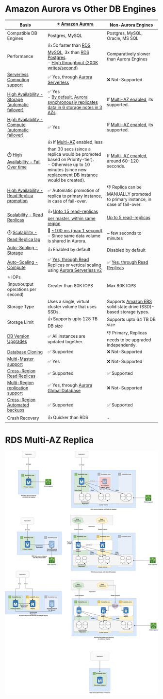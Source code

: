 
# Amazon Aurora vs Other DB Engines

| Basis                                                                                                                                                     | :star: [Amazon Aurora](AmazonAurora/Readme.md)                                                                                                                                                                       | [Non-Aurora Engines](Readme.md)                                                                                                     |
|-----------------------------------------------------------------------------------------------------------------------------------------------------------|----------------------------------------------------------------------------------------------------------------------------------------------------------------------------------------------------------------------|-------------------------------------------------------------------------------------------------------------------------------------|
| Compatible DB Engines                                                                                                                                     | Postgres, MySQL                                                                                                                                                                                                      | Postgres, MySQL, Oracle, MS SQL                                                                                                     |
| Performance                                                                                                                                               | :+1: 5x faster than [RDS MySQL](Readme.md), 3x than [RDS Postgres](Readme.md). <br/>- [High throughput (200K writes/second)](https://github.com/Anshul619/HLD-System-Designs/blob/main/4_Scalability/Throughput.md)                       | Comparatively slower than Aurora Engines                                                                                            |
| [Serverless Computing support]()                                                                                                                          | :white_check_mark: Yes, through [Aurora Serverless](AmazonAurora/Serverless/Readme.md)                                                                                                                               | :x: Not-Supported                                                                                                                   |
| [High Availability - Storage (automatic failover)](https://github.com/Anshul619/HLD-System-Designs/blob/main/5_HighAvailability/Readme.md)                                | :white_check_mark: Yes <br/>- [By default, Aurora synchronously replicates data in 6 storage notes in 3 AZs](https://docs.aws.amazon.com/AmazonRDS/latest/AuroraUserGuide/Concepts.AuroraHighAvailability.html).     | If [Multi-AZ enabled](RDSDeploymentOptions/MultiAZInstance.md), its supported.                                                                         |
| [High Availability - Compute (automatic failover)](https://github.com/Anshul619/HLD-System-Designs/blob/main/5_HighAvailability/Readme.md)                                | :white_check_mark: Yes                                                                                                                                                                                               | If [Multi-AZ enabled](RDSDeploymentOptions/MultiAZInstance.md), its supported.                                                                         |
| :stopwatch: [High Availability - Fail Over time](https://github.com/Anshul619/HLD-System-Designs/blob/main/5_HighAvailability/Readme.md#fail-over-policies)               | :+1: If [Multi-AZ](RDSDeploymentOptions/MultiAZInstance.md) enabled, less than 30 secs (since a replica would be promoted based on Priority-tier). <br/>- Otherwise up to 10 minutes (since new replacement DB instance would be created). | If [Multi-AZ enabled](RDSDeploymentOptions/MultiAZInstance.md), around 60-120 seconds.                                                                 |
| [High Availability - Read Replica promotion](RDSReadReplicas.md)                                                                                          | :white_check_mark: Automatic promotion of replica to primary instance, in case of fail-over.                                                                                                                         | :-1: Replica can be MANUALLY promoted to primary instance, in case of fail-over.                                                    |
| [Scalability - Read Replicas](RDSReadReplicas.md)                                                                                                         | :+1: [Upto 15 read-replicas per master, within same region](https://docs.aws.amazon.com/AmazonRDS/latest/AuroraUserGuide/Concepts.AuroraHighAvailability.html)                                                       | [Up to 5 read-replicas](Readme.md)                                                                                                  |
| :stopwatch: [Scalability - Read Replica lag](RDSReadReplicas.md)                                                                                          | :rocket: [~100 ms (max 1 second)](https://github.com/Anshul619/HLD-System-Designs/blob/main/4_Scalability/Latency.md)<br/>- Since same data volume is shared in Aurora.                                                                   | ~ few seconds to minutes                                                                                                            |
| [Auto-Scaling - Storage](https://docs.aws.amazon.com/AmazonRDS/latest/UserGuide/USER_PIOPS.StorageTypes.html)                                             | :+1: Enabled by default                                                                                                                                                                                              | Disabled by default                                                                                                                 |
| [Auto-Scaling - Compute](https://docs.aws.amazon.com/AmazonRDS/latest/AuroraUserGuide/Aurora.Integrating.AutoScaling.html)                                | :white_check_mark: [Yes, through Read Replicas](RDSReadReplicas) or vertical scaling using [Aurora Serverless v2](AmazonAurora/Serverless/Readme.md)                                                                 | :white_check_mark: [Yes, through Read Replicas](RDSReadReplicas)                                                                    |
| :star: IOPs (input/output operations per second)                                                                                                          | Greater than 80K IOPS                                                                                                                                                                                                | Max 80K IOPS                                                                                                                        |
| Storage Type                                                                                                                                              | Uses a single, virtual cluster volume that uses SSDs.                                                                                                                                                                | Supports [Amazon EBS](../../6_FileStorages/1_BlockStorageTypes/AmazonEBS/Readme.md) solid state drive (SSD)-based storage types. |
| Storage Limit                                                                                                                                             | :+1: Supports upto 128 TB DB size                                                                                                                                                                                    | Supports upto 64 TB DB size                                                                                                         |
| [DB Version Upgrades]()                                                                                                                                   | :white_check_mark: All instances are updated together.                                                                                                                                                               | :-1: Primary, Replicas needs to be upgraded independently.                                                                          |
| [Database Cloning](AmazonAurora/DBCloning.md)                                                                                                             | :white_check_mark: Supported                                                                                                                                                                                         | :x: Not-Supported                                                                                                                   |
| [Multi-Master support](AmazonAurora/AuroraMultiMasterCluster.md)                                                                                          | :white_check_mark: Yes                                                                                                                                                                                               | :x: Not-Supported                                                                                                                   |
| [Cross-Region Read Replicas](https://docs.aws.amazon.com/AmazonRDS/latest/UserGuide/Concepts.RDS_Fea_Regions_DB-eng.Feature.CrossRegionReadReplicas.html) | :white_check_mark: Supported                                                                                                                                                                                         | :white_check_mark: Supported                                                                                                        |
| [Multi-Region replication support]()                                                                                                                      | :white_check_mark: Yes, through [Aurora Global Database](AmazonAurora/AuroraGlobalDatabase.md)                                                                                                                       | :x: Not-Supported                                                                                                                   |
| [Cross-Region Automated backups](https://docs.aws.amazon.com/AmazonRDS/latest/UserGuide/USER_ReplicateBackups.html)                                       | :white_check_mark: Supported                                                                                                                                                                                         | :white_check_mark: Supported                                                                                                        |
| Crash Recovery                                                                                                                                            | :+1: Quicker than RDS                                                                                                                                                                                                | -                                                                                                                                   |

# RDS Multi-AZ Replica

![img.png](assets/Multi-AZ/RDS-Multi-AZ-Replica.drawio.png)